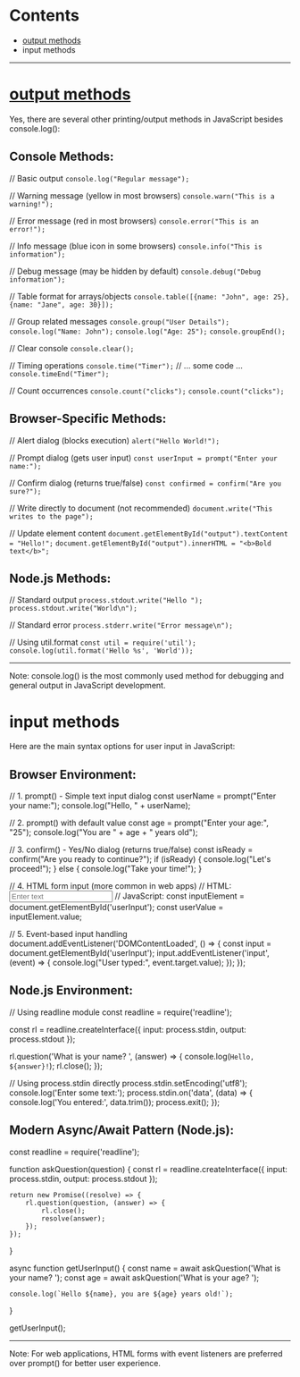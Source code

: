 
# Contents
- [output methods](#output-methods)
- input methods

---
# [output methods](#contents)
Yes, there are several other printing/output methods in JavaScript besides console.log():

## Console Methods:

// Basic output
`console.log("Regular message");`

// Warning message (yellow in most browsers)
`console.warn("This is a warning!");`

// Error message (red in most browsers)
`console.error("This is an error!");`

// Info message (blue icon in some browsers)
`console.info("This is information");`

// Debug message (may be hidden by default)
`console.debug("Debug information");`

// Table format for arrays/objects
`console.table([{name: "John", age: 25}, {name: "Jane", age: 30}]);`

// Group related messages
`console.group("User Details");`
`console.log("Name: John");`
`console.log("Age: 25");`
`console.groupEnd();`

// Clear console
`console.clear();`

// Timing operations
`console.time("Timer");`
// ... some code ...
`console.timeEnd("Timer");`

// Count occurrences
`console.count("clicks");`
`console.count("clicks");`

## Browser-Specific Methods:

// Alert dialog (blocks execution)
`alert("Hello World!");`

// Prompt dialog (gets user input)
`const userInput = prompt("Enter your name:");`

// Confirm dialog (returns true/false)
`const confirmed = confirm("Are you sure?");`

// Write directly to document (not recommended)
`document.write("This writes to the page");`

// Update element content
`document.getElementById("output").textContent = "Hello!";`
`document.getElementById("output").innerHTML = "<b>Bold text</b>";`

## Node.js Methods:

// Standard output
`process.stdout.write("Hello ");`
`process.stdout.write("World\n");`

// Standard error
`process.stderr.write("Error message\n");`

// Using util.format
`const util = require('util');`
`console.log(util.format('Hello %s', 'World'));`

---

Note: console.log() is the most commonly used method for debugging and general output in JavaScript development.






# input methods

Here are the main syntax options for user input in JavaScript:

## Browser Environment:

// 1. prompt() - Simple text input dialog
const userName = prompt("Enter your name:");
console.log("Hello, " + userName);

// 2. prompt() with default value
const age = prompt("Enter your age:", "25");
console.log("You are " + age + " years old");

// 3. confirm() - Yes/No dialog (returns true/false)
const isReady = confirm("Are you ready to continue?");
if (isReady) {
    console.log("Let's proceed!");
} else {
    console.log("Take your time!");
}

// 4. HTML form input (more common in web apps)
// HTML: <input type="text" id="userInput" placeholder="Enter text">
// JavaScript:
const inputElement = document.getElementById('userInput');
const userValue = inputElement.value;

// 5. Event-based input handling
document.addEventListener('DOMContentLoaded', () => {
    const input = document.getElementById('userInput');
    input.addEventListener('input', (event) => {
        console.log("User typed:", event.target.value);
    });
});

## Node.js Environment:

// Using readline module
const readline = require('readline');

const rl = readline.createInterface({
    input: process.stdin,
    output: process.stdout
});

rl.question('What is your name? ', (answer) => {
    console.log(`Hello, ${answer}!`);
    rl.close();
});

// Using process.stdin directly
process.stdin.setEncoding('utf8');
console.log('Enter some text:');
process.stdin.on('data', (data) => {
    console.log('You entered:', data.trim());
    process.exit();
});

## Modern Async/Await Pattern (Node.js):

const readline = require('readline');

function askQuestion(question) {
    const rl = readline.createInterface({
        input: process.stdin,
        output: process.stdout
    });
    
    return new Promise((resolve) => {
        rl.question(question, (answer) => {
            rl.close();
            resolve(answer);
        });
    });
}

async function getUserInput() {
    const name = await askQuestion('What is your name? ');
    const age = await askQuestion('What is your age? ');
    
    console.log(`Hello ${name}, you are ${age} years old!`);
}

getUserInput();

--- 

Note: For web applications, HTML forms with event listeners are preferred over prompt() for better user experience.
